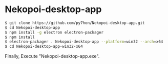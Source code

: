 # Nekopoi-desktop-app


```bash
$ git clone https://github.com/py7hon/Nekopoi-desktop-app.git
$ cd Nekopoi-desktop-app
$ npm install -g electron electron-packager
$ npm install
$ electron-packager . Nekopoi-desktop-app --platform=win32 --arch=x64
$ cd Nekopoi-desktop-app-win32-x64
```

Finally, Execute "Nekopoi-desktop-app.exe".

